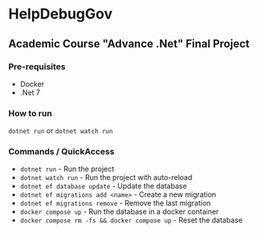 # HelpDebugGov

## Academic Course "Advance .Net" Final Project

### Pre-requisites

* Docker
* .Net 7

### How to run

`dotnet run` or `dotnet watch run`

### Commands / QuickAccess

* `dotnet run` - Run the project
* `dotnet watch run` - Run the project with auto-reload
* `dotnet ef database update` - Update the database
* `dotnet ef migrations add <name>` - Create a new migration
* `dotnet ef migrations remove` - Remove the last migration
* `docker compose up` - Run the database in a docker container
* `docker compose rm -fs && docker compose up` - Reset the database
